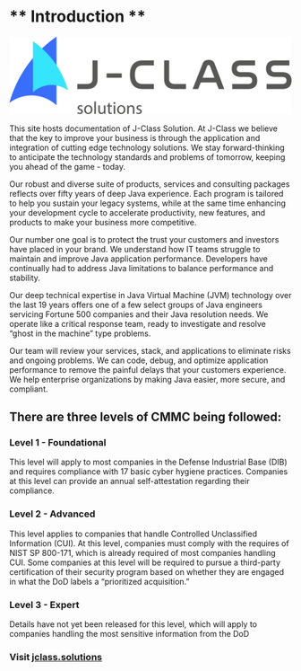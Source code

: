 # ** Introduction **

<img src="/img/jclass-logo.png">

This site hosts documentation of J-Class Solution.
At J-Class we believe that the key to improve your business is through the application and integration of cutting edge technology solutions. We stay forward-thinking to anticipate the technology standards and problems of tomorrow, keeping you ahead of the game - today.

Our robust and diverse suite of products, services and consulting packages reflects over fifty years of deep Java experience. Each program is tailored to help you sustain your legacy systems, while at the same time enhancing your development cycle to accelerate productivity, new features, and products to make your business more competitive.

Our number one goal is to protect the trust your customers and investors have placed in your brand. We understand how IT teams struggle to maintain and improve Java application performance. Developers have continually had to address Java limitations to balance performance and stability.


Our deep technical expertise in Java Virtual Machine (JVM) technology over the last 19 years offers one of a few select groups of Java engineers servicing Fortune 500 companies and their Java resolution needs. We operate like a critical response team, ready to investigate and resolve “ghost in the machine” type problems.

Our team will review your services, stack, and applications to eliminate risks and ongoing problems. We can code, debug, and optimize application performance to remove the painful delays that your customers experience. We help enterprise organizations by making Java easier, more secure, and compliant.

## There are three levels of CMMC being followed:

### Level 1 - Foundational 
This level will apply to most companies in the Defense Industrial Base (DIB) and requires compliance with 17 basic cyber hygiene practices. Companies at this level can provide an annual self-attestation regarding their compliance.
### Level 2 - Advanced
This level applies to companies that handle Controlled Unclassified Information (CUI). At this level, companies must comply with the requires of NIST SP 800-171, which is already required of most companies handling CUI. Some companies at this level will be required to pursue a third-party certification of their security program based on whether they are engaged in what the DoD labels a “prioritized acquisition.”
### Level 3 - Expert
Details have not yet been released for this level, which will apply to companies handling the most sensitive information from the DoD

### Visit [ jclass.solutions](http://www.jclass.solutions/)
